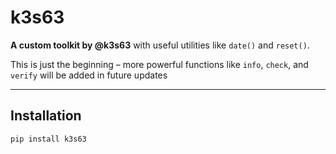 # k3s63

**A custom toolkit by @k3s63** with useful utilities like `date()` and `reset()`.

This is just the beginning – more powerful functions like `info`, `check`, and `verify` will be added in future updates

---

## Installation

```bash
pip install k3s63
